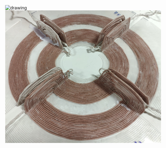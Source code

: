 <img src="primer.jpg" alt="drawing" width="500"/>
<img src="sec_crop.jpg" alt="drawing" width="500"/>

